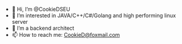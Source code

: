 - 👋 Hi, I’m @CookieDSEU
- 👀 I’m interested in JAVA/C++/C#/Golang and high performing linux server
- 💪 I’m a backend architect
- 📫 How to reach me: CookieD@foxmail.com

<!---
CookieDSEU/CookieDSEU is a ✨ special ✨ repository because its `README.md` (this file) appears on your GitHub profile.
You can click the Preview link to take a look at your changes.
--->
